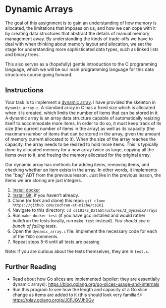 # Dynamic Arrays

The goal of this assignment is to gain an understanding of how memory is
allocated, the limitations that imposes on us, and how we can cope with it by
creating data structures that abstract the details of manual memory management
away. By understanding the kinds of trade-offs we have to deal with when
thinking about memory layout and allocation, we set the stage for understanding
more sophisticated data types, such as linked lists and binary trees.

This also serves as a (hopefully) gentle introduction to the C programming
language, which we will be our main programming language for this data
structures course going forward.

## Instructions

Your task is to implement a [dynamic
array](https://en.wikipedia.org/wiki/Dynamic_array). I have provided the
skeleton in `dynamic_array.c`. A standard array in C has a fixed size which is
allocated when it is created, which limits the number of items that can be
stored in it. A dynamic array is an array data structure capable of
automatically resizing itself to accommodate more items. In order to do so, it
must keep track of its size (the current number of items in the array) as well
as its capacity (the maximum number of items that can be stored in the array,
given the amount of memory current allocated to it). When the size of the array
reaches the capacity, the array needs to be resized to hold more items. This is
typically done by allocated memory for a new array twice as large, copying all
the items over to it, and freeing the memory allocated for the original array.

Our dynamic array has methods for adding items, removing items, and
checking whether an item exists in the array. In other words, it implements the
"bag" ADT from the previous lesson. Just like in the previous lesson, the items
we are storing are just integers.

1. [Install docker](https://docs.docker.com/install/)
2. [Install Git](https://git-scm.com/book/en/v2/Getting-Started-Installing-Git),
   if you haven't already.
3. Clone (or fork and clone) this repo: `git clone https://github.com/cochran-at-niche/cs101`
4. Navigate to this directory: `cd cs101/2_DataStructures/2_DynamicArrays`
5. Run `make docker-test` (if you have gcc installed and would rather build/run
   the tests locally, run `make test` instead). *You should see a bunch of
   failing tests*.
6. Open the `dynamic_array.c` file. Implement the necessary code for each of the
   `TODO` comments.
7. Repeat steps 5-6 until all tests are passing.

Note: If you are curious about the tests themselves, they are in `test.c`.

## Further Reading

* Read about how Go slices are implemented (spoiler: they are essentially
  dynamic arrays): https://blog.golang.org/go-slices-usage-and-internals
* Run this program to see how the length and capacity of a Go slice change as
  items are added to it (this should look very familiar!):
  https://play.golang.org/p/JCFJGVJh0Gv
